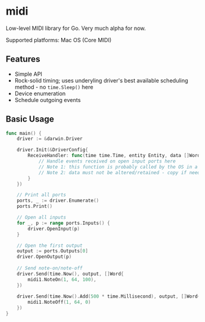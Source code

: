 # midi

Low-level MIDI library for Go. Very much alpha for now.

Supported platforms: Mac OS (Core MIDI)

## Features

  - Simple API
  - Rock-solid timing; uses underyling driver's best available scheduling method - no `time.Sleep()` here
  - Device enumeration
  - Schedule outgoing events

## Basic Usage

```go
func main() {
    driver := &darwin.Driver

    driver.Init(&DriverConfig{
        ReceiveHandler: func(time time.Time, entity Entity, data []Word) {
            // Handle events received on open input ports here
            // Note 1: this function is probably called by the OS in a high-priority thread
            // Note 2: data must not be altered/retained - copy if needed outside this function
        }
    })

    // Print all ports
    ports, _ := driver.Enumerate()
    ports.Print()

    // Open all inputs
    for _, p := range ports.Inputs() {
        driver.OpenInput(p)
    }

    // Open the first output
    output := ports.Outputs[0]
    driver.OpenOutput(p)
    
    // Send note-on/note-off
    driver.Send(time.Now(), output, []Word{
        midi1.NoteOn(1, 64, 100),
    })
    
    driver.Send(time.Now().Add(500 * time.Millisecond), output, []Word{
        midi1.NoteOff(1, 64, 0)
    })
}
```
